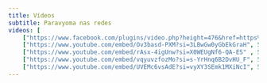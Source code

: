 ```yaml
---
title: Vídeos
subtitle: Paravyoma nas redes
videos: [
    ["https://www.facebook.com/plugins/video.php?height=476&href=https%3A%2F%2Fwww.facebook.com%2Fparavyomadasa%2Fvideos%2F701770434307136%2F&show_text=false&width=476&t=0", 476, 476],
    ["https://www.youtube.com/embed/Ov3basd-PXM?si=3LBwGw0yGbEkGraH", 560, 315], 
    ["https://www.youtube.com/embed/rAsx-4igUnw?si=X0WEUgNf6-QA-ES" , 560, 315], 
    ["https://www.youtube.com/embed/vqyuvzfozMo?si=s-YrHnq6B2DvHU_F", 560, 315], 
    ["https://www.youtube.com/embed/UVEMc6vsAdE?si=vyXY3SEmk1MXiNcI", 560, 315]]
---
```

